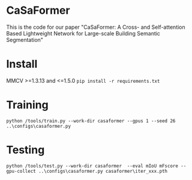 # CaSaFormer
This is the code for our paper "CaSaFormer: A Cross- and Self-attention Based Lightweight Network for Large-scale Building Semantic Segmentation"
# Install
MMCV >=1.3.13 and <=1.5.0 
`pip install -r requirements.txt`
# Training
`python /tools/train.py --work-dir casaformer --gpus 1 --seed 26 ..\configs\casaformer.py` 
# Testing
`python /tools/test.py --work-dir casaformer  --eval mIoU mFscore --gpu-collect ..\configs\casaformer.py casaformer\iter_xxx.pth`
